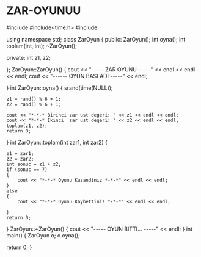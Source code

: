 # ZAR-OYUNUU
#include<iostream>
#include<time.h>
#include<string>

using namespace std;
class ZarOyun
{
public:
	ZarOyun();
	int oyna();
	int toplam(int, int);
	~ZarOyun();


private:
	int z1, z2;
	
};
ZarOyun::ZarOyun()
{
	cout << "*-*-*-*-*-* ZAR OYUNU *-*-*-*-*-*" << endl << endl << endl;
	cout << "*-*-*-*-*-*- OYUN BASLADI *-*-*-*-*-*" << endl;

}
int ZarOyun::oyna()
{
	srand(time(NULL));

	z1 = rand() % 6 + 1;
	z2 = rand() % 6 + 1;

	cout << "*-*-* Birinci zar ust degeri: " << z1 << endl << endl;
	cout << "*-*-* Ikinci  zar ust degeri: " << z2 << endl << endl;
	toplam(z1, z2);
	return 0;
}
int ZarOyun::toplam(int zar1, int zar2)
{
	
	z1 = zar1;
	z2 = zar2;
	int sonuc = z1 + z2;
	if (sonuc == 7)
	{
		cout << "*-*-* Oyunu Kazandiniz *-*-*" << endl << endl; 
	}
	else
	{
		cout << "*-*-* Oyunu Kaybettiniz *-*-*" << endl << endl;
		
	}
	return 0;
}
ZarOyun::~ZarOyun()
{
	cout << "*-*-*-*-*-* OYUN BITTI... *-*-*-*-*-*" << endl;
}
int main()
{
	ZarOyun o;
	o.oyna();
	

return 0;
}


